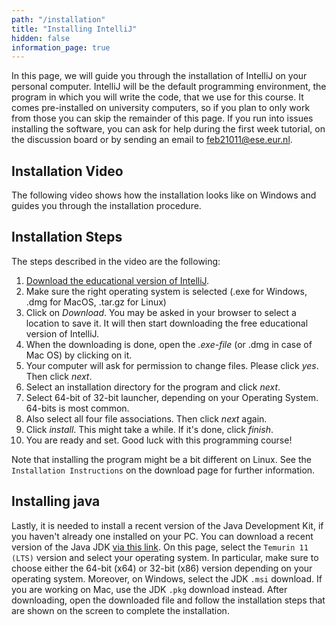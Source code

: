 ```yaml
---
path: "/installation"
title: "Installing IntelliJ"
hidden: false
information_page: true
---
```


In this page, we will guide you through the installation of IntelliJ on your personal computer.
IntelliJ will be the default programming environment, the program in which you will write the code, that we use for this course.
It comes pre-installed on university computers, so if you plan to only work from those you can skip the remainder of this page.
If you run into issues installing the software, you can ask for help during the first week tutorial, on the discussion board or by sending an email to [feb21011@ese.eur.nl](mailto:feb21011@ese.eur.nl).

## Installation Video
The following video shows how the installation looks like on Windows and guides you through the installation procedure.

<panopto src='https://eur.cloud.panopto.eu/Panopto/Pages/Embed.aspx?id=a61d286a-0c23-4fc5-9910-ac25009f9bac&autoplay=false&offerviewer=true&showtitle=true&showbrand=false&start=0&interactivity=all'></panopto>

## Installation Steps
The steps described in the video are the following:
1. [Download the educational version of IntelliJ](https://www.jetbrains.com/edu-products/download/#section=idea).
2. Make sure the right operating system is selected (.exe for Windows, .dmg for MacOS, .tar.gz for Linux)
3. Click on *Download*. You may be asked in your browser to select a location to save it. It will then start downloading the free educational version of IntelliJ.
4. When the downloading is done, open the *.exe-file* (or .dmg in case of Mac OS) by clicking on it.
5. Your computer will ask for permission to change files. Please click *yes*. Then click *next*.
6. Select an installation directory for the program and click *next*.
7. Select 64-bit of 32-bit launcher, depending on your Operating System. 64-bits is most common.
8. Also select all four file associations. Then click *next* again.
9. Click *install*. This might take a while. If it's done, click *finish*.
10. You are ready and set. Good luck with this programming course!

Note that installing the program might be a bit different on Linux. See the `Installation Instructions` on the download page for further information.

## Installing java
Lastly, it is needed to install a recent version of the Java Development Kit, if you haven't already one installed on your PC. You can download a recent version of the Java JDK [via this link](https://adoptium.net/releases.html?variant=openjdk11). On this page, select the `Temurin 11 (LTS)` version and select your operating system. In particular, make sure to choose either the 64-bit (x64) or 32-bit (x86) version depending on your operating system. Moreover, on Windows, select the JDK `.msi` download. If you are working on Mac, use the JDK `.pkg` download instead. After downloading, open the downloaded file and follow the installation steps that are shown on the screen to complete the installation.
